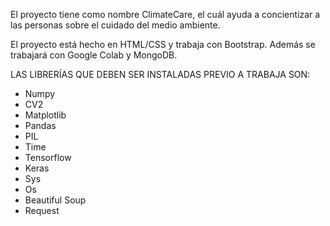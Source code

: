 El proyecto tiene como nombre ClimateCare, el cuál ayuda a concientizar a las personas sobre el cuidado del medio ambiente.

El proyecto está hecho en HTML/CSS y trabaja con Bootstrap. Además se trabajará con Google Colab y MongoDB.

LAS LIBRERÍAS QUE DEBEN SER INSTALADAS PREVIO A TRABAJA SON:
- Numpy
- CV2
- Matplotlib
- Pandas
- PIL
- Time
- Tensorflow
- Keras
- Sys
- Os
- Beautiful Soup
- Request